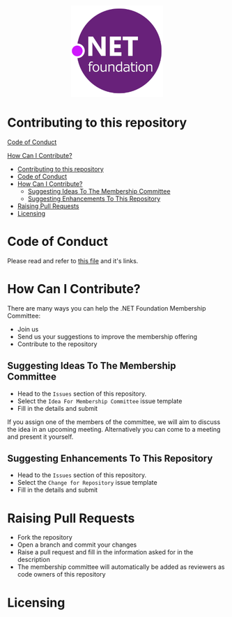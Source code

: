 <p align="center">
  <img src="./../img/dotnetfdn.png" />
</p>

# Contributing to this repository

[Code of Conduct](CODE_OF_CONDUCT.md)

[How Can I Contribute?](#how-can-i-contribute)
- [Contributing to this repository](#contributing-to-this-repository)
- [Code of Conduct](#code-of-conduct)
- [How Can I Contribute?](#how-can-i-contribute)
  - [Suggesting Ideas To The Membership Committee](#suggesting-ideas-to-the-membership-committee)
  - [Suggesting Enhancements To This Repository](#suggesting-enhancements-to-this-repository)
- [Raising Pull Requests](#raising-pull-requests)
- [Licensing](#licensing)

# Code of Conduct

Please read and refer to [this file](../CODE_OF_CONDUCT.md) and it's links.

# How Can I Contribute?

There are many ways you can help the .NET Foundation Membership Committee:
- Join us
- Send us your suggestions to improve the membership offering
- Contribute to the repository


## Suggesting Ideas To The Membership Committee

- Head to the `Issues` section of this repository. 
- Select the `Idea For Membership Committee` issue template
- Fill in the details and submit

If you assign one of the members of the committee, we will aim to discuss the idea in an upcoming meeting. Alternatively you can come to a meeting and present it yourself.

## Suggesting Enhancements To This Repository

- Head to the `Issues` section of this repository. 
- Select the `Change for Repository` issue template
- Fill in the details and submit

# Raising Pull Requests

- Fork the repository
- Open a branch and commit your changes
- Raise a pull request and fill in the information asked for in the description
- The membership committee will automatically be added as reviewers as code owners of this repository

# Licensing
